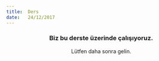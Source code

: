 ```yaml
---
title:  Ders
date:   24/12/2017
---
```


### <center>Biz bu derste üzerinde çalışıyoruz.</center>
<center>Lütfen daha sonra gelin.</center>